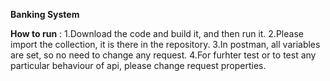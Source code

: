 **Banking System**

**How to run** :
1.Download the code and build it, and then run it.
2.Please import the collection, it is there in the repository.
3.In postman, all variables are set, so no need to change any request.
4.For furhter test or to test any particular behaviour of api, please change request properties.


